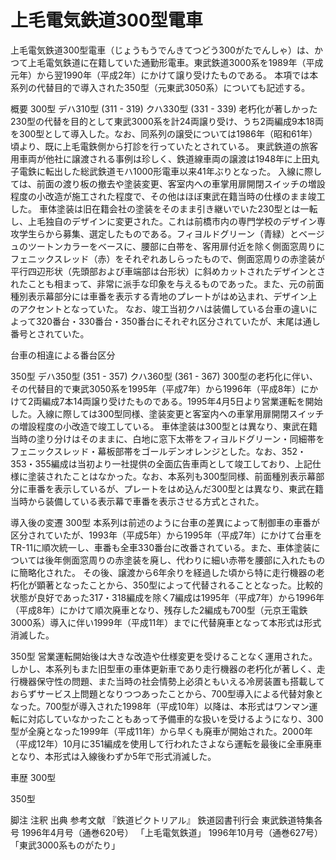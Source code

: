 # 上毛電気鉄道300型電車

上毛電気鉄道300型電車（じょうもうでんきてつどう300がたでんしゃ）は、かつて上毛電気鉄道に在籍していた通勤形電車。東武鉄道3000系を1989年（平成元年）から翌1990年（平成2年）にかけて譲り受けたものである。
本項では本系列の代替目的で導入された350型（元東武3050系）についても記述する。

概要
300型
デハ310型 (311 - 319)
クハ330型 (331 - 339)
老朽化が著しかった230型の代替を目的として東武3000系を計24両譲り受け、うち2両編成9本18両を300型として導入した。なお、同系列の譲受については1986年（昭和61年）頃より、既に上毛電鉄側から打診を行っていたとされている。
東武鉄道の旅客用車両が他社に譲渡される事例は珍しく、鉄道線車両の譲渡は1948年に上田丸子電鉄に転出した総武鉄道モハ1000形電車以来41年ぶりとなった。
入線に際しては、前面の渡り板の撤去や塗装変更、客室内への車掌用扉開閉スイッチの増設程度の小改造が施工された程度で、その他はほぼ東武在籍当時の仕様のまま竣工した。
車体塗装は旧在籍会社の塗装をそのまま引き継いでいた230型とは一転し、上毛独自のデザインに変更された。これは前橋市内の専門学校のデザイン専攻学生らから募集、選定したものである。フィヨルドグリーン（青緑）とベージュのツートンカラーをベースに、腰部に白帯を、客用扉付近を除く側面窓周りにフェニックスレッド（赤）をそれぞれあしらったもので、側面窓周りの赤塗装が平行四辺形状（先頭部および車端部は台形状）に斜めカットされたデザインとされたことも相まって、非常に派手な印象を与えるものであった。また、元の前面種別表示幕部分には車番を表示する青地のプレートがはめ込まれ、デザイン上のアクセントとなっていた。
なお、竣工当初クハは装備している台車の違いによって320番台・330番台・350番台にそれぞれ区分されていたが、末尾は通し番号とされていた。

台車の相違による番台区分

350型
デハ350型 (351 - 357)
クハ360型 (361 - 367)
300型の老朽化に伴い、その代替目的で東武3050系を1995年（平成7年）から1996年（平成8年）にかけて2両編成7本14両譲り受けたものである。1995年4月5日より営業運転を開始した。入線に際しては300型同様、塗装変更と客室内への車掌用扉開閉スイッチの増設程度の小改造で竣工している。
車体塗装は300型とは異なり、東武在籍当時の塗り分けはそのままに、白地に窓下太帯をフィヨルドグリーン・同細帯をフェニックスレッド・幕板部帯をゴールデンオレンジとした。なお、352・353・355編成は当初より一社提供の全面広告車両として竣工しており、上記仕様に塗装されたことはなかった。なお、本系列も300型同様、前面種別表示幕部分に車番を表示しているが、プレートをはめ込んだ300型とは異なり、東武在籍当時から装備している表示幕で車番を表示させる方式とされた。

導入後の変遷
300型
本系列は前述のように台車の差異によって制御車の車番が区分されていたが、1993年（平成5年）から1995年（平成7年）にかけて台車をTR-11に順次統一し、車番も全車330番台に改番されている。また、車体塗装については後年側面窓周りの赤塗装を廃し、代わりに細い赤帯を腰部に入れたものに簡略化された。
その後、譲渡から6年余りを経過した頃から特に走行機器の老朽化が顕著となったことから、350型によって代替されることとなった。比較的状態が良好であった317・318編成を除く7編成は1995年（平成7年）から1996年（平成8年）にかけて順次廃車となり、残存した2編成も700型（元京王電鉄3000系）導入に伴い1999年（平成11年）までに代替廃車となって本形式は形式消滅した。

350型
営業運転開始後は大きな改造や仕様変更を受けることなく運用された。しかし、本系列もまた旧型車の車体更新車であり走行機器の老朽化が著しく、走行機器保守性の問題、また当時の社会情勢上必須ともいえる冷房装置も搭載しておらずサービス上問題となりつつあったことから、700型導入による代替対象となった。700型が導入された1998年（平成10年）以降は、本形式はワンマン運転に対応していなかったこともあって予備車的な扱いを受けるようになり、300型が全廃となった1999年（平成11年）から早くも廃車が開始された。2000年（平成12年）10月に351編成を使用して行われたさよなら運転を最後に全車廃車となり、本形式は入線後わずか5年で形式消滅した。

車歴
300型

350型

脚注
注釈
出典
参考文献
『鉄道ピクトリアル』 鉄道図書刊行会
東武鉄道特集各号
1996年4月号（通巻620号） 「上毛電気鉄道」
1996年10月号（通巻627号）「東武3000系ものがたり」
